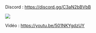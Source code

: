 Discord : https://discord.gg/C3aN2bBVbB

<img src="https://i.imgur.com/K0yLtCx.png">

Vidéo : https://youtu.be/501NKYgdzUY
